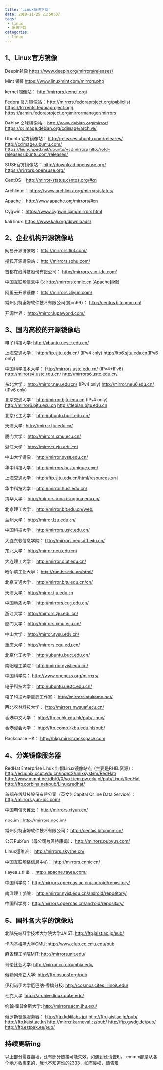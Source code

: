 ```yaml
---
title: 'Linux系统下载'
date: 2018-11-25 21:50:07
tags:
 - linux
 - 系统下载
categories:
 - linux
---
```


## 1、Linux官方镜像

Deepin镜像
https://www.deepin.org/mirrors/releases/

Mint 镜像
https://www.linuxmint.com/mirrors.php

kernel 镜像站：
http://mirrors.kernel.org/

Fedora 官方镜像站：
http://mirrors.fedoraproject.org/publiclist
https://torrents.fedoraproject.org/
https://admin.fedoraproject.org/mirrormanager/mirrors

Debian 全球镜像站：
http://www.debian.org/mirror/
https://cdimage.debian.org/cdimage/archive/

Ubuntu 官方镜像站：
http://releases.ubuntu.com/releases/
http://cdimage.ubuntu.com/    
https://launchpad.net/ubuntu/+cdmirrors
http://old-releases.ubuntu.com/releases/

SUSE官方镜像站：
http://download.opensuse.org/
https://mirrors.opensuse.org/

CentOS：
http://mirror-status.centos.org/#cn

Archlinux：
https://www.archlinux.org/mirrors/status/

Apache：
http://www.apache.org/mirrors/#cn

Cygwin：
https://www.cygwin.com/mirrors.html

kali linux:
https://www.kali.org/downloads/


## 2、企业机构开源镜像站
网易开源镜像站：
http://mirrors.163.com/

搜狐开源镜像站：
http://mirrors.sohu.com/

首都在线科技股份有限公司：
http://mirrors.yun-idc.com/

中国互联网信息中心: 
http://mirrors.cnnic.cn (Apache镜像)

阿里云开源镜像：
http://mirrors.aliyun.com/

常州贝特康姆软件技术有限公司(原cn99）：
http://centos.bitcomm.cn/

开源世界：
http://mirror.lupaworld.com/
## 3、国内高校的开源镜像站
电子科技大学: 
http://ubuntu.uestc.edu.cn/

上海交通大学：
http://ftp.sjtu.edu.cn/ (IPv4 only)
http://ftp6.sjtu.edu.cn(IPv6 only)

中国科学技术大学：
http://mirrors.ustc.edu.cn/ (IPv4+IPv6)
 http://mirrors4.ustc.edu.cn/
  http://mirrors6.ustc.edu.cn/
  
东北大学：
http://mirror.neu.edu.cn/ (IPv4 only)
 http://mirror.neu6.edu.cn/ (IPv6 only)
 
北京交通大学： 
http://mirror.bjtu.edu.cn (IPv4 only)
http://mirror6.bjtu.edu.cn 
http://debian.bjtu.edu.cn 
  
北京化工大学： 
http://ubuntu.buct.edu.cn/

天津大学 : 
http://mirror.tju.edu.cn/

厦门大学：
http://mirrors.xmu.edu.cn/

浙江大学：
http://mirrors.zju.edu.cn/

中山大学镜像：
http://mirror.sysu.edu.cn/

华中科技大学： 
http://mirrors.hustunique.com/

上海交通大学：
http://ftp.sjtu.edu.cn/html/resources.xml

华中科技大学：
http://mirror.hust.edu.cn/

清华大学：
http://mirrors.tuna.tsinghua.edu.cn/

北京理工大学：
http://mirror.bit.edu.cn/web/

兰州大学：
http://mirror.lzu.edu.cn/

中国科技大学：
http://mirrors.ustc.edu.cn/

大连东软信息学院：
http://mirrors.neusoft.edu.cn/

东北大学：
http://mirror.neu.edu.cn/

大连理工大学：
http://mirror.dlut.edu.cn/

哈尔滨工业大学：
http://run.hit.edu.cn/html/

北京交通大学：
http://mirror.bjtu.edu.cn/cn/

天津大学：
http://mirror.tju.edu.cn

中国地质大学：
http://mirrors.cug.edu.cn/

浙江大学：
http://mirrors.zju.edu.cn/

厦门大学：
http://mirrors.xmu.edu.cn/

中山大学：
http://mirror.sysu.edu.cn/

重庆大学：
http://mirrors.cqu.edu.cn/

北京化工大学：
http://ubuntu.buct.edu.cn/

南阳理工学院：
http://mirror.nyist.edu.cn/

中国科学院：
http://www.opencas.org/mirrors/

电子科技大学：
http://ubuntu.uestc.edu.cn/

电子科技大学星辰工作室：
http://mirrors.stuhome.net/

西北农林科技大学：
http://mirrors.nwsuaf.edu.cn/

香港中文大学 ：
http://ftp.cuhk.edu.hk/pub/Linux/

香港浸会大学 ：
http://ftp.comp.hkbu.edu.hk/pub/

Rackspace HK：
http://hkg.mirror.rackspace.com


## 4、分类镜像服务器
RedHat Enterprise Linux 红帽Linux镜像站点（主要是RHEL资源）：
http://eduunix.ccut.edu.cn/index2/unixsystem/RedHat/
http://www.mmnt.net/db/0/0/volt.iem.pw.edu.pl/pub/Linux/RedHat
http://ftp.corbina.net/pub/Linux/redhat/

首都在线科技股份有限公司（英文名Capital Online Data Service）：
http://mirrors.yun-idc.com/

中国电信天翼云：
http://mirrors.ctyun.cn/

noc.im：http://mirrors.noc.im/

常州贝特康姆软件技术有限公司：
http://centos.bitcomm.cn/

公云PubYun（母公司为贝特康姆）：
http://mirrors.pubyun.com/

Linux运维派：
http://mirrors.skyshe.cn/

中国互联网络信息中心：
http://mirrors.cnnic.cn/

Fayea工作室：
http://apache.fayea.com/

中国科学院：
http://mirrors.opencas.ac.cn/android/repository/

南洋理工学院：
http://mirror.nyist.edu.cn/android/repository/

中国科学院：
http://mirrors.opencas.cn/android/repository/

## 5、国外各大学的镜像站

北陆先端科学技术大学院大学JAIST: 
http://ftp.jaist.ac.jp/pub/

卡内基梅隆大学CMU:
 http://www.club.cc.cmu.edu/pub
 
麻省理工学院MIT: 
http://mirrors.mit.edu/

哥伦比亚大学: 
http://mirror.cc.columbia.edu/

俄勒冈州立大学: 
http://ftp.osuosl.org/pub

伊利诺伊大学厄巴纳-香槟分校: 
http://cosmos.cites.illinois.edu/

杜克大学: 
http://archive.linux.duke.edu/

约翰·霍普金斯大学:
http://mirrors.acm.jhu.edu/

俄罗斯镜像服务器：
http://ftp.kddilabs.jp/
 http://ftp.jaist.ac.jp/pub/
 http://ftp.kaist.ac.kr/
   http://mirror.karneval.cz/pub/
  http://ftp.gwdg.de/pub/
 http://ftp.estpak.ee/pub/

## 持续更新ing
以上部分需要翻墙，还有部分链接可能失效，如遇到还请告知。
emmm都是从各个地方收集来的，我也不知道谁的2333，如有侵权，请告知